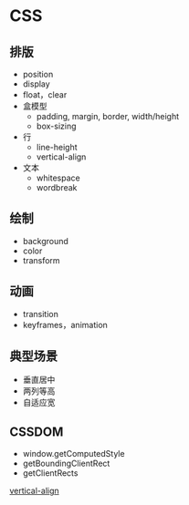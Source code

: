 # CSS

## 排版
- position
- display
- float，clear
- 盒模型 
    - padding, margin, border, width/height
    - box-sizing
- 行
    - line-height
    - vertical-align
- 文本
    - whitespace
    - wordbreak

## 绘制
- background
- color
- transform

## 动画
- transition
- keyframes，animation

## 典型场景
- 垂直居中
- 两列等高
- 自适应宽

## CSSDOM
- window.getComputedStyle
- getBoundingClientRect
- getClientRects

[vertical-align](https://www.zhihu.com/question/23224247/answer/23971825)